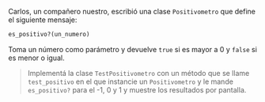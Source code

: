 Carlos, un compañero nuestro, escribió una clase `Positivometro` que define el siguiente mensaje:

```ruby
es_positivo?(un_numero)
```

Toma un número como parámetro y devuelve `true` si es mayor a 0 y `false` si es menor o igual.

> Implementá la clase `TestPositivometro` con un método que se llame `test_positivo` en el que instancie un `Positivometro` y le mande `es_positivo?` para el -1, 0 y 1 y muestre los resultados por pantalla.
